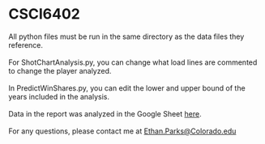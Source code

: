 # CSCI6402

All python files must be run in the same directory as the data files they reference. </br></br>
For ShotChartAnalysis.py, you can change what load lines are commented to change the player analyzed.
</br></br>
In PredictWinShares.py, you can edit the lower and upper bound of the years included in the analysis.
</br></br>
Data in the report was analyzed in the Google Sheet <a target="_blank" href="https://docs.google.com/spreadsheets/d/1D50JnYPahqpECt8ik2oQOxh5m1TnNSPy0CvW77Uln74/edit?usp=sharing">here</a>.
</br></br>
For any questions, please contact me at Ethan.Parks@Colorado.edu
